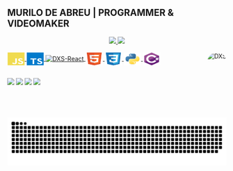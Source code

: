 ## MURILO DE ABREU | PROGRAMMER & VIDEOMAKER
<div align="center">
  <a href="https://github.com/muriloabr">
  <img height="180em" src="https://github-readme-stats.vercel.app/api?username=muriloabr&show_icons=true&theme=apprentice&include_all_commits=true&count_private=true"/>
  <img height="180em" src="https://github-readme-stats.vercel.app/api/top-langs/?username=muriloabr&layout=compact&langs_count=7&theme=apprentice"/>
</div>
<div style="display: inline_block"><br>
  <img align="center" alt="DXS-Ang" height="30" width="40" src="https://raw.githubusercontent.com/devicons/devicon/master/icons/javascript/javascript-plain.svg">
  <img align="center" alt="DXS-Ts" height="30" width="40" src="https://raw.githubusercontent.com/devicons/devicon/master/icons/typescript/typescript-plain.svg">
  <img align="center" alt="DXS-React" height="30" width="40" src="https://raw.githubusercontent.com/devicons/devicon/master/icons/angularjs/aangularjs-original.svg">
  <img align="center" alt="DXS-HTML" height="30" width="40" src="https://raw.githubusercontent.com/devicons/devicon/master/icons/html5/html5-original.svg">
  <img align="center" alt="DXS-CSS" height="30" width="40" src="https://raw.githubusercontent.com/devicons/devicon/master/icons/css3/css3-original.svg">
  <img align="center" alt="DXS-Python" height="30" width="40" src="https://raw.githubusercontent.com/devicons/devicon/master/icons/python/python-original.svg">
  <img align="center" alt="DXS-Csharp" height="30" width="40" src="https://raw.githubusercontent.com/devicons/devicon/master/icons/csharp/csharp-original.svg">
  <img align="right" alt="DXS" height="150" style="border-radius:50px;" src="https://s3-sa-east-1.amazonaws.com/99freelas/profile/210x210/murilo-abreu.jpg?m=1610743313951?width=676&height=676">
</div>
  
  ##
 
<div> 
  <a href="https://www.youtube.com/channel/UCgf2pJ7zKmAl2tbU6T5nOHw" target="_blank"><img src="https://img.shields.io/badge/YouTube-FF0000?style=for-the-badge&logo=youtube&logoColor=white" target="_blank"></a>
  <a href="https://instagram.com/mux22ko" target="_blank"><img src="https://img.shields.io/badge/-Instagram-%23E4405F?style=for-the-badge&logo=instagram&logoColor=white" target="_blank"></a>
  <a href = "mailto:contato@dataxstudios.com.br"><img src="https://img.shields.io/badge/-Gmail-%23333?style=for-the-badge&logo=gmail&logoColor=white" target="_blank"></a>
  <a href="https://www.linkedin.com/in/muriloabreu" target="_blank"><img src="https://img.shields.io/badge/-linkedin-%23E4405F?style=for-the-badge&logo=linkedin&logoColor=white" target="_blank"></a> 
 
  ![Snake animation](https://github.com/Platane/snk/raw/output/github-contribution-grid-snake.svg)
 
</div>
